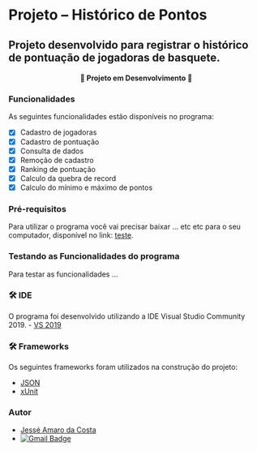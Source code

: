 # Projeto – Histórico de Pontos
## Projeto desenvolvido para registrar o histórico de pontuação de jogadoras de basquete. 

<h4 align="center"> 
	🚧  Projeto em Desenvolvimento 🚧
</h4>

### Funcionalidades

As seguintes funcionalidades estão disponíveis no programa:

- [x] Cadastro de jogadoras
- [x] Cadastro de pontuação
- [x] Consulta de dados
- [x] Remoção de cadastro
- [x] Ranking de pontuação
- [x] Calculo da quebra de record
- [x] Calculo do mínimo e máximo de pontos

### Pré-requisitos

Para utilizar o programa você vai precisar baixar ... etc etc para o seu computador, disponível no link:
[teste](https://pages.github.com/).

### Testando as Funcionalidades do programa

Para testar as funcionalidades ...

### 🛠 IDE

O programa foi desenvolvido utilizando a IDE Visual Studio Community 2019. - [VS 2019](https://visualstudio.microsoft.com/pt-br/vs/community/)

### 🛠 Frameworks

Os seguintes frameworks foram utilizados na construção do projeto:

- [JSON](https://www.json.org/json-en.html/)
- [xUnit](https://xunit.net/)

### Autor

- [Jessé Amaro da Costa](https://www.linkedin.com/in/jess%C3%A9-amaro-da-costa-2a78a072/)
- [![Gmail Badge](https://img.shields.io/badge/-jesse.amaro7@gmail.com-c14438?style=flat-square&logo=Gmail&logoColor=white&link=mailto:jesse.amaro7@gmail.com)](mailto:jesse.amaro7@gmail.com)


